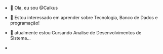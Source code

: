 - 👋 Ola, eu sou @Caikus
- 👀 Estou interessado em aprender sobre Tecnologia, Banco de Dados e programação!
- 🌱 atualmente estou Cursando Analise de Desenvolvimentos de Sistema...
  
- 

<!---
Caikus/Caikus is a ✨ special ✨ repository because its `README.md` (this file) appears on your GitHub profile.
You can click the Preview link to take a look at your changes.
--->
